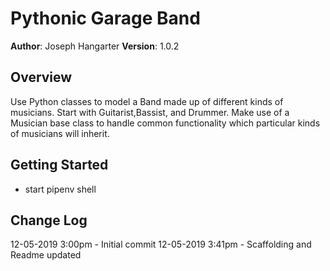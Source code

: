 # Pythonic Garage Band

**Author**: Joseph Hangarter
**Version**: 1.0.2

## Overview
Use Python classes to model a Band made up of different kinds of musicians. Start with Guitarist,Bassist, and Drummer. Make use of a Musician base class to handle common functionality which particular kinds of musicians will inherit.

## Getting Started
* start pipenv shell

## Change Log

12-05-2019 3:00pm - Initial commit
12-05-2019 3:41pm - Scaffolding and Readme updated
